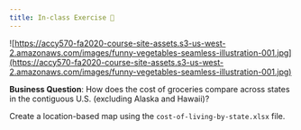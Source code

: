 ```yaml
---
title: In-class Exercise 🥬
---
```


![https://accy570-fa2020-course-site-assets.s3-us-west-2.amazonaws.com/images/funny-vegetables-seamless-illustration-001.jpg](https://accy570-fa2020-course-site-assets.s3-us-west-2.amazonaws.com/images/funny-vegetables-seamless-illustration-001.jpg)

**Business Question**: How does the cost of groceries compare across states in the contiguous U.S. (excluding Alaska and Hawaii)?

Create a location-based map using the `cost-of-living-by-state.xlsx` file.
